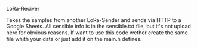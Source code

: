 LoRa-Reciver

Tekes the samples from another LoRa-Sender and sends via HTTP to a Google Sheets. 
All sensible info is in the sensible.txt file, but it's not upload here for obvious reasons. If want to use this code wether create the same file whith your data or just add it on the main.h defines.